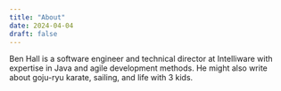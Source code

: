 ```yaml
---
title: "About"
date: 2024-04-04
draft: false
---
```


Ben Hall is a software engineer and technical director at Intelliware with expertise in Java and agile development methods. He might also write about goju-ryu karate, sailing, and life with 3 kids. 